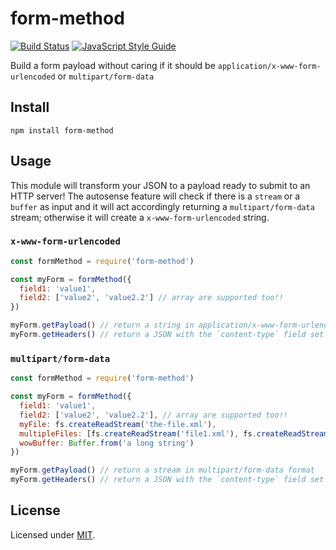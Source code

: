 # form-method

[![Build Status](https://github.com/Eomm/form-method/workflows/ci/badge.svg)](https://github.com/Eomm/form-method/actions)
[![JavaScript Style Guide](https://img.shields.io/badge/code_style-standard-brightgreen.svg)](https://standardjs.com)


Build a form payload without caring if it should be `application/x-www-form-urlencoded` or `multipart/form-data`

## Install

```
npm install form-method
```

## Usage

This module will transform your JSON to a payload ready to submit to an HTTP server!
The autosense feature will check if there is a `stream` or a `buffer` as input and it will act accordingly returning a `multipart/form-data` stream; otherwise it will create a `x-www-form-urlencoded` string.

### `x-www-form-urlencoded`

```js
const formMethod = require('form-method')

const myForm = formMethod({
  field1: 'value1',
  field2: ['value2', 'value2.2'] // array are supported too!!
})

myForm.getPayload() // return a string in application/x-www-form-urlencoded format
myForm.getHeaders() // return a JSON with the `content-type` field set
```

### `multipart/form-data`

```js
const formMethod = require('form-method')

const myForm = formMethod({
  field1: 'value1',
  field2: ['value2', 'value2.2'], // array are supported too!!
  myFile: fs.createReadStream('the-file.xml'),
  multipleFiles: [fs.createReadStream('file1.xml'), fs.createReadStream('file2.xml')],
  wowBuffer: Buffer.from('a long string')
})

myForm.getPayload() // return a stream in multipart/form-data format
myForm.getHeaders() // return a JSON with the `content-type` field set
```


## License

Licensed under [MIT](./LICENSE).
